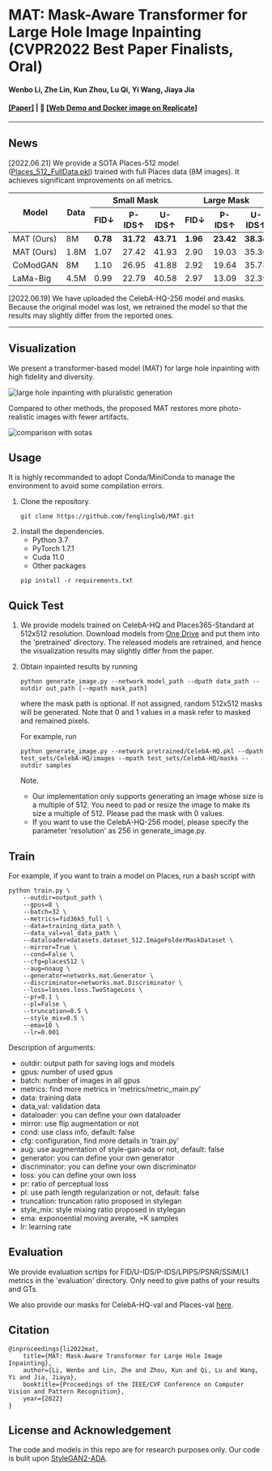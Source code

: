 # MAT: Mask-Aware Transformer for Large Hole Image Inpainting (CVPR2022 Best Paper Finalists, Oral)

#### Wenbo Li, Zhe Lin, Kun Zhou, Lu Qi, Yi Wang, Jiaya Jia

#### [\[Paper\]](https://arxiv.org/abs/2203.15270) | :rocket: [[Web Demo and Docker image on Replicate]](https://replicate.com/fenglinglwb/large-hole-image-inpainting)
---

## News

\[2022.06.21\] We provide a SOTA Places-512 model ([Places\_512\_FullData.pkl](https://mycuhk-my.sharepoint.com/:f:/g/personal/1155137927_link_cuhk_edu_hk/EuY30ziF-G5BvwziuHNFzDkBVC6KBPRg69kCeHIu-BXORA?e=7OwJyE)) trained with full Places data (8M images). It achieves significant improvements on all metrics.

<table>
<thead>
  <tr>
    <th rowspan="2">Model</th>
    <th rowspan="2">Data</th>
    <th colspan="3">Small Mask</th>
    <th colspan="3">Large Mask</th>
  </tr>
  <tr>
    <th>FID&darr;</th>
    <th>P-IDS&uarr;</th>
    <th>U-IDS&uarr;</th>
    <th>FID&darr;</th>
    <th>P-IDS&uarr;</th>
    <th>U-IDS&uarr;</th>
  </tr>
</thead>
<tbody>
  <tr>
    <td>MAT (Ours)</td>
    <td>8M</td>
    <td><b>0.78</b></td>
    <td><b>31.72</b></td>
    <td><b>43.71</b></td>
    <td><b>1.96</b></td>
    <td><b>23.42</b></td>
    <td><b>38.34</b></td>
  </tr>
  <tr>
    <td>MAT (Ours)</td>
    <td>1.8M</td>
    <td>1.07</td>
    <td>27.42</td>
    <td>41.93</td>
    <td>2.90</td>
    <td>19.03</td>
    <td>35.36</td>
  </tr>
  <tr>
    <td>CoModGAN</td>
    <td>8M</td>
    <td>1.10</td>
    <td>26.95</td>
    <td>41.88</td>
    <td>2.92</td>
    <td>19.64</td>
    <td>35.78</td>
  </tr>
  <tr>
    <td>LaMa-Big</td>
    <td>4.5M</td>
    <td>0.99</td>
    <td>22.79</td>
    <td>40.58</td>
    <td>2.97</td>
    <td>13.09</td>
    <td>32.39</td>
  </tr>
</tbody>
</table>

\[2022.06.19\] We have uploaded the CelebA-HQ-256 model and masks. Because the original model was lost, we retrained the model so that the results may slightly differ from the reported ones.

---

## Visualization

We present a transformer-based model (MAT) for large hole inpainting with high fidelity and diversity.

![large hole inpainting with pluralistic generation](/figures/teasing.png)

Compared to other methods, the proposed MAT restores more photo-realistic images with fewer artifacts.

![comparison with sotas](/figures/sota.png)

## Usage

It is highly recommanded to adopt Conda/MiniConda to manage the environment to avoid some compilation errors.

1. Clone the repository.
    ```shell
    git clone https://github.com/fenglinglwb/MAT.git 
    ```
2. Install the dependencies.
    - Python 3.7
    - PyTorch 1.7.1
    - Cuda 11.0
    - Other packages
    ```shell
    pip install -r requirements.txt
    ```

## Quick Test

1. We provide models trained on CelebA-HQ and Places365-Standard at 512x512 resolution. Download models from [One Drive](https://mycuhk-my.sharepoint.com/:f:/g/personal/1155137927_link_cuhk_edu_hk/EuY30ziF-G5BvwziuHNFzDkBVC6KBPRg69kCeHIu-BXORA?e=7OwJyE) and put them into the 'pretrained' directory. The released models are retrained, and hence the visualization results may slightly differ from the paper.

2. Obtain inpainted results by running
    ```shell
    python generate_image.py --network model_path --dpath data_path --outdir out_path [--mpath mask_path]
    ```
    where the mask path is optional. If not assigned, random 512x512 masks will be generated. Note that 0 and 1 values in a mask refer to masked and remained pixels.

    For example, run
    ```shell
    python generate_image.py --network pretrained/CelebA-HQ.pkl --dpath test_sets/CelebA-HQ/images --mpath test_sets/CelebA-HQ/masks --outdir samples
    ```

    Note. 
    - Our implementation only supports generating an image whose size is a multiple of 512. You need to pad or resize the image to make its size a multiple of 512. Please pad the mask with 0 values.
    - If you want to use the CelebA-HQ-256 model, please specify the parameter 'resolution' as 256 in generate\_image.py.

## Train

For example, if you want to train a model on Places, run a bash script with
```shell
python train.py \
    --outdir=output_path \
    --gpus=8 \
    --batch=32 \
    --metrics=fid36k5_full \
    --data=training_data_path \
    --data_val=val_data_path \
    --dataloader=datasets.dataset_512.ImageFolderMaskDataset \
    --mirror=True \
    --cond=False \
    --cfg=places512 \
    --aug=noaug \
    --generator=networks.mat.Generator \
    --discriminator=networks.mat.Discriminator \
    --loss=losses.loss.TwoStageLoss \
    --pr=0.1 \
    --pl=False \
    --truncation=0.5 \
    --style_mix=0.5 \
    --ema=10 \
    --lr=0.001
```

Description of arguments:
- outdir: output path for saving logs and models
- gpus: number of used gpus
- batch: number of images in all gpus
- metrics: find more metrics in 'metrics/metric\_main.py'
- data: training data
- data\_val: validation data
- dataloader: you can define your own dataloader
- mirror: use flip augmentation or not 
- cond: use class info, default: false
- cfg: configuration, find more details in 'train.py'
- aug: use augmentation of style-gan-ada or not, default: false
- generator: you can define your own generator
- discriminator: you can define your own discriminator
- loss: you can define your own loss
- pr: ratio of perceptual loss
- pl: use path length regularization or not, default: false
- truncation: truncation ratio proposed in stylegan
- style\_mix: style mixing ratio proposed in stylegan
- ema: exponoential moving averate, ~K samples
- lr: learning rate

## Evaluation

We provide evaluation scrtips for FID/U-IDS/P-IDS/LPIPS/PSNR/SSIM/L1 metrics in the 'evaluation' directory. Only need to give paths of your results and GTs.

We also provide our masks for CelebA-HQ-val and Places-val [here](https://mycuhk-my.sharepoint.com/:f:/g/personal/1155137927_link_cuhk_edu_hk/EuY30ziF-G5BvwziuHNFzDkBVC6KBPRg69kCeHIu-BXORA?e=7OwJyE).


## Citation

    @inproceedings{li2022mat,
        title={MAT: Mask-Aware Transformer for Large Hole Image Inpainting},
        author={Li, Wenbo and Lin, Zhe and Zhou, Kun and Qi, Lu and Wang, Yi and Jia, Jiaya},
        booktitle={Proceedings of the IEEE/CVF Conference on Computer Vision and Pattern Recognition},
        year={2022}
    }

## License and Acknowledgement
The code and models in this repo are for research purposes only. Our code is bulit upon [StyleGAN2-ADA](https://github.com/NVlabs/stylegan2-ada-pytorch).
